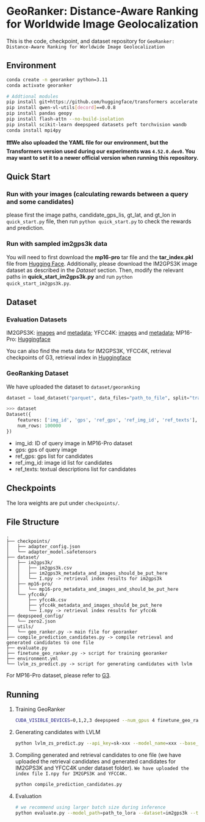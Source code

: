 # GeoRanker: Distance-Aware Ranking for Worldwide Image Geolocalization

This is the code, checkpoint, and dataset repository for `GeoRanker: Distance-Aware Ranking for Worldwide Image Geolocalization`

## Environment

```bash
conda create -n georanker python=3.11
conda activate georanker

# Addtional modules
pip install git+https://github.com/huggingface/transformers accelerate
pip install qwen-vl-utils[decord]==0.0.8
pip install pandas geopy
pip install flash-attn --no-build-isolation
pip install scikit-learn deepspeed datasets peft torchvision wandb
conda install mpi4py
```

**❗❗❗We also uploaded the YAML file for our environment, but the Transformers version used during our experiments was `4.52.0.dev0`. You may want to set it to a newer official version when running this repository.**

## Quick Start

### Run with your images (calculating rewards between a query and some candidates)

please first the image paths, candidate_gps_lis, gt_lat, and gt_lon in `quick_start.py` file, then run `python quick_start.py` to check the rewards and prediction.

### Run with sampled im2gps3k data

You will need to first download the **mp16-pro** tar file and the **tar_index.pkl** file from [Hugging Face](https://huggingface.co/datasets/Jia-py/MP16-Pro). Additionally, please download the IM2GPS3K image dataset as described in the *Dataset* section. Then, modify the relevant paths in **quick_start_im2gps3k.py** and run `python quick_start_im2gps3k.py`.

## Dataset

### Evaluation Datasets

IM2GPS3K: [images](http://www.mediafire.com/file/7ht7sn78q27o9we/im2gps3ktest.zip) and [metadata](https://raw.githubusercontent.com/TIBHannover/GeoEstimation/original_tf/meta/im2gps3k_places365.csv); YFCC4K: [images](http://www.mediafire.com/file/3og8y3o6c9de3ye/yfcc4k.zip) and [metadata](https://github.com/TIBHannover/GeoEstimation/releases/download/pytorch/yfcc25600_places365.csv); MP16-Pro: [Huggingface](https://huggingface.co/datasets/Jia-py/MP16-Pro)

You can also find the meta data for IM2GPS3K, YFCC4K, retrieval checkpoints of G3, retrieval index in [Huggingface](https://huggingface.co/Jia-py/G3-checkpoint)

### GeoRanking Dataset

We have uploaded the dataset to `dataset/georanking`

```python
dataset = load_dataset("parquet", data_files="path_to_file", split="train")

>>> dataset
Dataset({
    features: ['img_id', 'gps', 'ref_gps', 'ref_img_id', 'ref_texts'],
    num_rows: 100000
})
```

* img_id: ID of query image in MP16-Pro dataset
* gps: gps of query image
* ref_gps: gps list for candidates
* ref_img_id: image id list for candidates
* ref_texts: textual descriptions list for candidates

## Checkpoints

The lora weights are put under `checkpoints/`.

## File Structure

```
.
├── checkpoints/
│   ├── adapter_config.json
│   └── adapter_model.safetensors
├── dataset/
│   ├── im2gps3k/
│   │   ├── im2gps3k.csv
│   │   ├── im2gps3k_metadata_and_images_should_be_put_here
│   │   └── I.npy -> retrieval index results for im2gps3k
│   ├── mp16-pro/
│   │   └── mp16-pro_metadata_and_images_and_should_be_put_here
│   └── yfcc4k/
│       ├── yfcc4k.csv
│       ├── yfcc4k_metadata_and_images_should_be_put_here
│       └── I.npy -> retrieval index results for yfcc4k
├── deepspeed_config/
│   └── zero2.json
├── utils/
│   └── geo_ranker.py -> main file for georanker
├── compile_prediction_candidates.py -> compile retrieval and generated candidates to one file
├── evaluate.py
├── finetune_geo_ranker.py -> script for training georanker
├── environment.yml
└── lvlm_zs_predict.py -> script for generating candidates with lvlm
```

For MP16-Pro dataset, please refer to [G3](https://arxiv.org/pdf/2405.14702).

## Running

1. Training GeoRanker

   ```bash
   CUDA_VISIBLE_DEVICES=0,1,2,3 deepspeed --num_gpus 4 finetune_geo_ranker.py --model_path=Qwen/Qwen2-VL-7B-Instruct --model_save_path=xxx --group_size=7
   ```
2. Generating candidates with LVLM

   ```bash
   python lvlm_zs_predict.py --api_key=sk-xxx --model_name=xxx --base_url=xxx --root_path=xxx/dataset/yfcc4k
   ```
3. Compiling generated and retrieval candidates to one file (we have uploaded the retrieval candidates and generated candidates for IM2GPS3K and YFCC4K under dataset folder). `We have uploaded the index file I.npy for IM2GPS3K and YFCC4K.`

   ```bash
   python compile_prediction_candidates.py
   ```
4. Evaluation

   ```bash
   # we recommend using larger batch size during inference
   python evaluate.py --model_path=path_to_lora --dataset=im2gps3k --topn=12 --topn_zs=3 --batch_size=16
   ```
